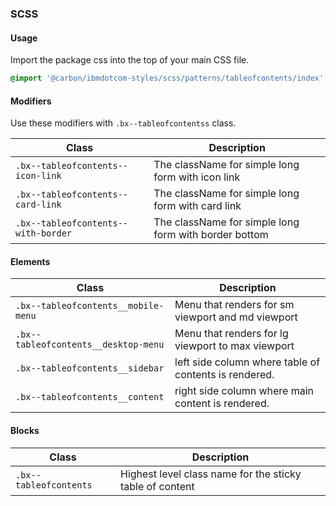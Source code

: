 ### SCSS

#### Usage

Import the package css into the top of your main CSS file.

```css
@import '@carbon/ibmdotcom-styles/scss/patterns/tableofcontents/index';
```

#### Modifiers

Use these modifiers with `.bx--tableofcontentss` class.

| Class                               | Description                                           |
| ----------------------------------- | ----------------------------------------------------- |
| `.bx--tableofcontents--icon-link`   | The className for simple long form with icon link     |
| `.bx--tableofcontents--card-link`   | The className for simple long form with card link     |
| `.bx--tableofcontents--with-border` | The className for simple long form with border bottom |

#### Elements

| Class                                | Description                                           |
| ------------------------------------ | ----------------------------------------------------- |
| `.bx--tableofcontents__mobile-menu`  | Menu that renders for sm viewport and md viewport     |
| `.bx--tableofcontents__desktop-menu` | Menu that renders for lg viewport to max viewport     |
| `.bx--tableofcontents__sidebar`      | left side column where table of contents is rendered. |
| `.bx--tableofcontents__content`      | right side column where main content is rendered.     |

#### Blocks

| Class                  | Description                                              |
| ---------------------- | -------------------------------------------------------- |
| `.bx--tableofcontents` | Highest level class name for the sticky table of content |
